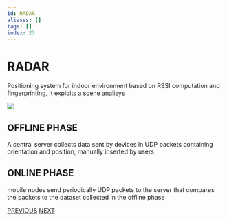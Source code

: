 ```yaml
---
id: RADAR
aliases: []
tags: []
index: 23
---
```


# RADAR

Positioning system for indoor environment based on RSSI computation and fingerprinting, it exploits a [scene analisys](BASE_TECHNIQUES.md#SCENE%20ANALYSIS)

![](mobile_systems/Pasted%20image%2020240609155153.png)

## OFFLINE PHASE

A central server collects data sent by devices in UDP packets containing orientation and position, manually inserted by users

## ONLINE PHASE

mobile nodes send periodically UDP packets to the server that compares the packets to the dataset collected in the offline phase

[PREVIOUS](pages/positioning_systems/ACTIVE_BAT.md) [NEXT](positioning_systems/EKAHAU.md)

